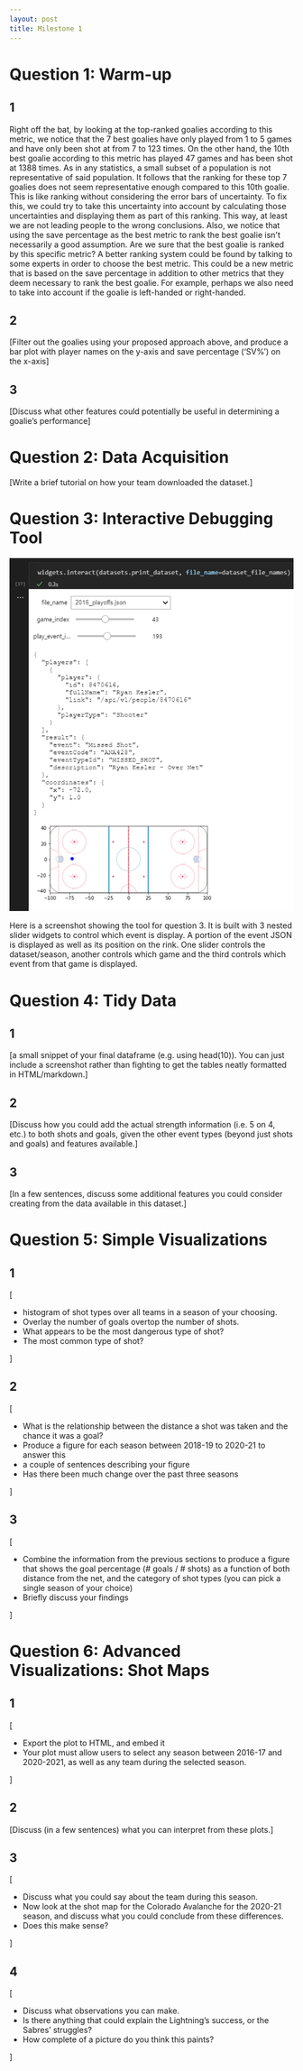 ```yaml
---
layout: post
title: Milestone 1
---
```


# Question 1: Warm-up

## 1

Right off the bat, by looking at the top-ranked goalies according to this metric, we notice that the 7 best goalies have
only played from 1 to 5 games and have only been shot at from 7 to 123 times.
On the other hand, the 10th best goalie according to this metric has played 47 games and has been shot at 1388 times.
As in any statistics, a small subset of a population is not representative of said
population.
It follows that the ranking for these top 7 goalies does not seem representative enough compared to this 10th goalie.
This is like ranking without considering the error bars of uncertainty.
To fix this, we could try to take this uncertainty into account by calculating those uncertainties and displaying them
as part of this ranking. This way, at least we are not leading people to the wrong conclusions.
Also, we notice that using the save percentage as the best metric to rank the best goalie isn't necessarily a good
assumption. Are we sure that the best goalie is ranked by this specific metric?
A better ranking system could be found by talking to some experts in order to choose the best metric.
This could be a new metric that is based on the save percentage in addition to other
metrics that they deem necessary to rank the best goalie.
For example, perhaps we also need to take into account if the goalie is left-handed or right-handed.


## 2

[Filter out the goalies using your proposed approach above, and produce a bar plot with player names on the y-axis and save percentage (‘SV%’) on the x-axis]

## 3

[Discuss what other features could potentially be useful in determining a goalie’s performance]

# Question 2: Data Acquisition

[Write a brief tutorial on how your team downloaded the dataset.]

# Question 3: Interactive Debugging Tool


![image](../images/Interactive_debugging_tool_screenshot.PNG)

Here is a screenshot showing the tool for question 3.
It is built with 3 nested slider widgets to control which event is display.
A portion of the event JSON is displayed as well as its position on the rink.
One slider controls the dataset/season, another controls which game and the third controls which event from that game is displayed.

# Question 4: Tidy Data

## 1
[a small snippet of your final dataframe (e.g. using head(10)). You can just include a screenshot rather than fighting to get the tables neatly formatted in HTML/markdown.]

## 2
[Discuss how you could add the actual strength information (i.e. 5 on 4, etc.) to both shots and goals, given the other event types (beyond just shots and goals) and features available.]

## 3
[In a few sentences, discuss some additional features you could consider creating from the data available in this dataset.]

# Question 5: Simple Visualizations

## 1
[
* histogram of shot types over all teams in a season of your choosing.
* Overlay the number of goals overtop the number of shots.
* What appears to be the most dangerous type of shot?
* The most common type of shot?

]

## 2
[
* What is the relationship between the distance a shot was taken and the chance it was a goal?
* Produce a figure for each season between 2018-19 to 2020-21 to answer this
* a couple of sentences describing your figure
* Has there been much change over the past three seasons

]

## 3
[
* Combine the information from the previous sections to produce a figure that shows the goal percentage (# goals / # shots) as a function of both distance from the net, and the category of shot types (you can pick a single season of your choice)
* Briefly discuss your findings

]

# Question 6: Advanced Visualizations: Shot Maps

## 1
[
* Export the plot to HTML, and embed it
* Your plot must allow users to select any season between 2016-17 and 2020-2021, as well as any team during the selected season.

]

## 2
[Discuss (in a few sentences) what you can interpret from these plots.]

## 3
[
* Discuss what you could say about the team during this season.
* Now look at the shot map for the Colorado Avalanche for the 2020-21 season, and discuss what you could conclude from these differences.
* Does this make sense?

]

## 4
[
* Discuss what observations you can make.
* Is there anything that could explain the Lightning’s success, or the Sabres’ struggles?
* How complete of a picture do you think this paints?

]
